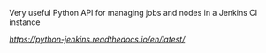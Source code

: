 Very useful Python API for managing jobs and nodes in a Jenkins CI instance

*https://python-jenkins.readthedocs.io/en/latest/*

